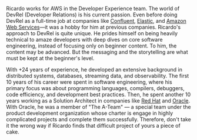 Ricardo works for AWS in the Developer Experience team. The world of DevRel (Developer Relations) is his current passion. Even before doing DevRel as a full-time job at companies like [Confluent](https://www.confluent.io), [Elastic](https://www.elastic.co), and [Amazon Web Services](https://aws.amazon.com)—it was a hobby for him at previous companies. Ricardo's approach to DevRel is quite unique. He prides himself on being heavily technical to amaze developers with deep dives on core software engineering, instead of focusing only on beginner content. To him, the content may be advanced. But the messaging and the storytelling are what must be kept at the beginner's level.

With +24 years of experience, he developed an extensive background in distributed systems, databases, streaming data, and observability. The first 10 years of his career were spent in software engineering, where his primary focus was about programming languages, compilers, debuggers, code efficiency, and development best practices. Then, he spent another 10 years working as a Solution Architect in companies like [Red Hat](https://www.redhat.com) and [Oracle](https://www.oracle.com). With Oracle, he was a member of "The A-Team" — a special team under the product development organization whose charter is engage in highly complicated projects and complete them successfully. Therefore, don't take it the wrong way if Ricardo finds that difficult project of yours a piece of cake.
